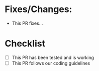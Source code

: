 # Fixes/Changes:
- This PR fixes...

# Checklist
- [ ] This PR has been tested and is working
- [ ] This PR follows our coding guidelines
